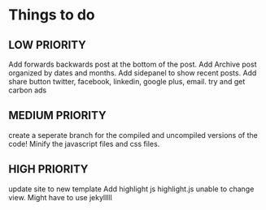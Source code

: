 <h1>Things to do</h1>

<h2>LOW PRIORITY</h2>
Add forwards backwards post at the bottom of the post.
Add Archive post organized by dates and months.
Add sidepanel to show recent posts.
Add share button twitter, facebook, linkedin, google plus, email.
try and get carbon ads

<h2>MEDIUM PRIORITY</h2>
create a seperate branch for the compiled and uncompiled versions of the code!
Minify the javascript files and css files.

<h2>HIGH PRIORITY</h2>
update site to new template
Add highlight js highlight.js
unable to change view. Might have to use jekylllll